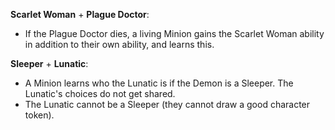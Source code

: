 **Scarlet Woman** + **Plague Doctor**:
- If the Plague Doctor dies, a living Minion gains the Scarlet Woman ability in addition to their own ability, and learns this.

**Sleeper** + **Lunatic**:
- A Minion learns who the Lunatic is if the Demon is a Sleeper. The Lunatic's choices do not get shared.
- The Lunatic cannot be a Sleeper (they cannot draw a good character token).
